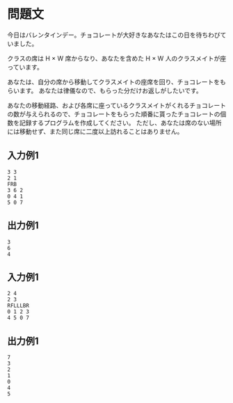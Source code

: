 # 問題文

今日はバレンタインデー。チョコレートが大好きなあなたはこの日を待ちわびていました。

クラスの席は H × W 席からなり、あなたを含めた H × W 人のクラスメイトが座っています。

あなたは、自分の席から移動してクラスメイトの座席を回り、チョコレートをもらいます。
あなたは律儀なので、もらった分だけお返しがしたいです。

あなたの移動経路、および各席に座っているクラスメイトがくれるチョコレートの数が与えられるので、チョコレートをもらった順番に貰ったチョコレートの個数を記録するプログラムを作成してください。
ただし、あなたは席のない場所には移動せず、また同じ席に二度以上訪れることはありません。

## 入力例1
```
3 3
2 1
FRB
3 6 2
0 4 1
5 0 7
```
## 出力例1
```
3
6
4
```
## 入力例1
```
2 4
2 3
RFLLLBR
0 1 2 3
4 5 0 7
```
## 出力例1
```
7
3
2
1
0
4
5
```

